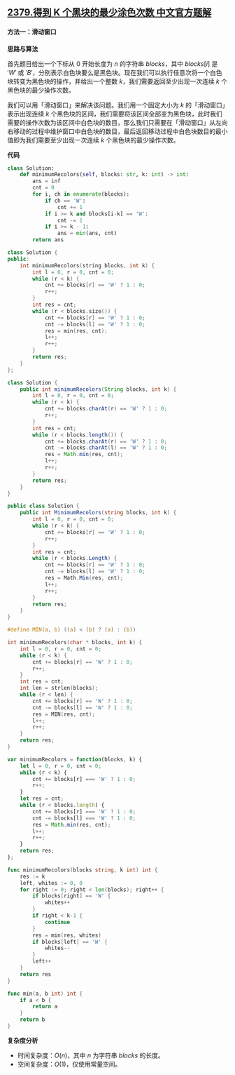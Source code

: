 ## [2379.得到 K 个黑块的最少涂色次数 中文官方题解](https://leetcode.cn/problems/minimum-recolors-to-get-k-consecutive-black-blocks/solutions/100000/de-dao-kge-hei-kuai-de-zui-shao-tu-se-ci-gjb0)
#### 方法一：滑动窗口

**思路与算法**

首先题目给出一个下标从 $0$ 开始长度为 $n$ 的字符串 $\textit{blocks}$，其中 $\textit{blocks}[i]$ 是 $'W'$ 或 $'B'$，分别表示白色块要么是黑色块。现在我们可以执行任意次将一个白色块转变为黑色块的操作，并给出一个整数 $k$，我们需要返回至少出现一次连续 $k$ 个黑色块的最少操作次数。

我们可以用「滑动窗口」来解决该问题。我们用一个固定大小为 $k$ 的「滑动窗口」表示出现连续 $k$ 个黑色块的区间，我们需要将该区间全部变为黑色块，此时我们需要的操作次数为该区间中白色块的数目，那么我们只需要在「滑动窗口」从左向右移动的过程中维护窗口中白色块的数目，最后返回移动过程中白色块数目的最小值即为我们需要至少出现一次连续 $k$ 个黑色块的最少操作次数。

**代码**

```Python [sol1-Python3]
class Solution:
    def minimumRecolors(self, blocks: str, k: int) -> int:
        ans = inf 
        cnt = 0 
        for i, ch in enumerate(blocks): 
            if ch == 'W':
                cnt += 1
            if i >= k and blocks[i-k] == 'W':
                cnt -= 1
            if i >= k - 1:
                ans = min(ans, cnt)
        return ans 
```

```C++ [sol1-C++]
class Solution {
public:
    int minimumRecolors(string blocks, int k) {
        int l = 0, r = 0, cnt = 0;
        while (r < k) {
            cnt += blocks[r] == 'W' ? 1 : 0;
            r++;
        }
        int res = cnt;
        while (r < blocks.size()) {
            cnt += blocks[r] == 'W' ? 1 : 0;
            cnt -= blocks[l] == 'W' ? 1 : 0;
            res = min(res, cnt);
            l++;
            r++;
        }
        return res;
    }
};
```

```Java [sol1-Java]
class Solution {
    public int minimumRecolors(String blocks, int k) {
        int l = 0, r = 0, cnt = 0;
        while (r < k) {
            cnt += blocks.charAt(r) == 'W' ? 1 : 0;
            r++;
        }
        int res = cnt;
        while (r < blocks.length()) {
            cnt += blocks.charAt(r) == 'W' ? 1 : 0;
            cnt -= blocks.charAt(l) == 'W' ? 1 : 0;
            res = Math.min(res, cnt);
            l++;
            r++;
        }
        return res;
    }
}
```

```C# [sol1-C#]
public class Solution {
    public int MinimumRecolors(string blocks, int k) {
        int l = 0, r = 0, cnt = 0;
        while (r < k) {
            cnt += blocks[r] == 'W' ? 1 : 0;
            r++;
        }
        int res = cnt;
        while (r < blocks.Length) {
            cnt += blocks[r] == 'W' ? 1 : 0;
            cnt -= blocks[l] == 'W' ? 1 : 0;
            res = Math.Min(res, cnt);
            l++;
            r++;
        }
        return res;
    }
}
```

```C [sol1-C]
#define MIN(a, b) ((a) < (b) ? (a) : (b))

int minimumRecolors(char * blocks, int k) {
    int l = 0, r = 0, cnt = 0;
    while (r < k) {
        cnt += blocks[r] == 'W' ? 1 : 0;
        r++;
    }
    int res = cnt;
    int len = strlen(blocks);
    while (r < len) {
        cnt += blocks[r] == 'W' ? 1 : 0;
        cnt -= blocks[l] == 'W' ? 1 : 0;
        res = MIN(res, cnt);
        l++;
        r++;
    }
    return res;
}
```

```JavaScript [sol1-JavaScript]
var minimumRecolors = function(blocks, k) {
    let l = 0, r = 0, cnt = 0;
    while (r < k) {
        cnt += blocks[r] === 'W' ? 1 : 0;
        r++;
    }
    let res = cnt;
    while (r < blocks.length) {
        cnt += blocks[r] === 'W' ? 1 : 0;
        cnt -= blocks[l] === 'W' ? 1 : 0;
        res = Math.min(res, cnt);
        l++;
        r++;
    }
    return res;
};
```

```go [sol1-Golang]
func minimumRecolors(blocks string, k int) int {
    res := k
    left, whites := 0, 0
    for right := 0; right < len(blocks); right++ {
        if blocks[right] == 'W' {
            whites++
        }
        if right < k-1 {
            continue
        }
        res = min(res, whites)
        if blocks[left] == 'W' {
            whites--
        }
        left++
    }
    return res
}

func min(a, b int) int {
    if a < b {
        return a
    }
    return b
}
```

**复杂度分析**

- 时间复杂度：$O(n)$，其中 $n$ 为字符串 $\textit{blocks}$ 的长度。
- 空间复杂度：$O(1)$，仅使用常量空间。